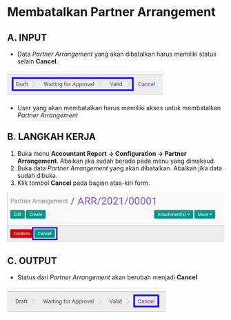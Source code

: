 # Membatalkan Partner Arrangement

## A. INPUT

* Data *Partner Arrangement* yang akan dibatalkan harus memiliki status selain **Cancel**.

![](../../img/partner-arrangement/status-selain-cancel.png)

* User yang akan membatalkan harus memiliki akses untuk membatalkan *Partner Arrangement*

## B. LANGKAH KERJA

1. Buka menu **Accountant Report -> Configuration -> Partner Arrangement**. Abaikan jika sudah berada pada menu yang dimaksud.
2. Buka data *Partner Arrangement* yang akan dibatalkan. Abaikan jika data sudah dibuka.
3. Klik tombol **Cancel** pada bagian atas-kiri form.

![](../../img/partner-arrangement/tombol-cancel.png)

## C. OUTPUT

* Status dari *Partner Arrangement* akan berubah menjadi **Cancel**

![](../../img/partner-arrangement/status-cancel.png)
